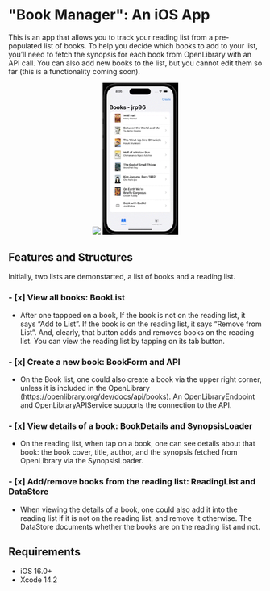 # "Book Manager": An iOS App <br />
<p>
     This is an app that allows you to track your reading list from a pre-populated list of books. To help you decide which books to add to your list, you’ll need to fetch the synopsis for each book from OpenLibrary with an API call. You can also add new books to the list, but you cannot edit them so far (this is a functionality coming soon).
</p>

<p align="center">
<img src= "create.gif" width="150" >
<img src= "list.gif" width="150" >
</p>

## Features and Structures

Initially, two lists are demonstarted, a list of books and a reading list. 

### - [x] View all books: BookList

* After one tappped on a book, If the book is not on the reading list, it says “Add to List”. If the book is on the reading list, it says “Remove from List”. And, clearly, that button adds and removes books on the reading list. You can view the reading list by tapping on its tab button. 

### - [x] Create a new book: BookForm and API

- On the Book list, one could also create a book via the upper right corner, unless it is included in the OpenLibrary (https://openlibrary.org/dev/docs/api/books). An OpenLibraryEndpoint and OpenLibraryAPIService supports the connection to the API.

### - [x] View details of a book: BookDetails and SynopsisLoader

- On the reading list, when tap on a book, one can see details about that book: the book cover, title, author, and the synopsis fetched from OpenLibrary via the SynopsisLoader.

### - [x] Add/remove books from the reading list: ReadingList and DataStore

- When viewing the details of a book, one could also add it into the reading list if it is not on the reading list, and remove it otherwise. The DataStore documents whether the books are on the reading list and not.

## Requirements

- iOS 16.0+
- Xcode 14.2


